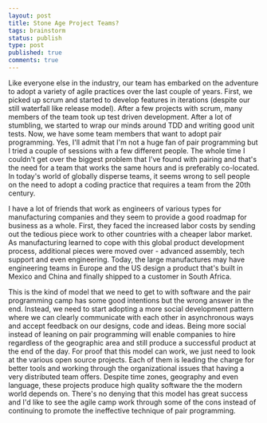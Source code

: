 ```yaml
---
layout: post
title: Stone Age Project Teams?
tags: brainstorm
status: publish
type: post
published: true
comments: true
---
```

Like everyone else in the industry, our team has embarked on the adventure to adopt 
a variety of agile practices over the last couple of years. First, we picked up scrum 
and started to develop features in iterations (despite our still waterfall like 
release model). After a few projects with scrum, many members of the team took up 
test driven development. After a lot of stumbling, we started to wrap our minds around 
TDD and writing good unit tests. Now, we have some team members that want to adopt 
pair programming. Yes, I\'ll admit that I\'m not a huge fan of pair programming but I 
tried a couple of sessions with a few different people. The whole time I couldn\'t get 
over the biggest problem that I\'ve found with pairing and that\'s the need for a team 
that works the same hours and is preferably co-located. In today\'s world of globally 
disperse teams, it seems wrong to sell people on the need to adopt a coding practice 
that requires a team from the 20th century.

<!--EndExcerpt-->

I have a lot of friends that work as engineers of various types for manufacturing 
companies and they seem to provide a good roadmap for business as a whole. First, 
they faced the increased labor costs by sending out the tedious piece work to other 
countries with a cheaper labor market. As manufacturing learned to cope with this 
global product development process, additional pieces were moved over - advanced 
assembly, tech support and even engineering. Today, the large manufactures may have 
engineering teams in Europe and the US design a product that\'s built in Mexico and 
China and finally shipped to a customer in South Africa.

This is the kind of model that we need to get to with software and the pair programming 
camp has some good intentions but the wrong answer in the end. Instead, we need to start 
adopting a more social development pattern where we can clearly communicate with each 
other in asynchronous ways and accept feedback on our designs, code and ideas. Being 
more social instead of leaning on pair programming will enable companies to hire regardless 
of the geographic area and still produce a successful product at the end of the day. For 
proof that this model can work, we just need to look at the various open source projects. 
Each of them is leading the charge for better tools and working through the organizational 
issues that having a very distributed team offers. Despite time zones, geography and even 
language, these projects produce high quality software the the modern world depends on. 
There\'s no denying that this model has great success and I\'d like to see the agile camp 
work through some of the cons instead of continuing to promote the ineffective technique 
of pair programming.
